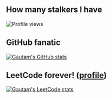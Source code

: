 ## How many stalkers I have
 
<img src="https://gpvc.arturio.dev/GautamDhiman" alt="Profile views"/>

## GitHub fanatic 

[![Gautam's GitHub stats](https://github-readme-stats.vercel.app/api?username=GautamDhiman&show_icons=true&icon_color=586069&text_color=586069&bg_color=fff&line_height=30&hide_title=true&title_color=0366d6)](https://github.com/anuraghazra/github-readme-stats)

## LeetCode forever! ([profile](https://leetcode.com/gtmdhiman/))
[![Gautam's LeetCode stats](https://leetcode-stats-six.vercel.app/?username=gtmdhiman&theme=dark)](https://github.com/KnlnKS/leetcode-stats)
